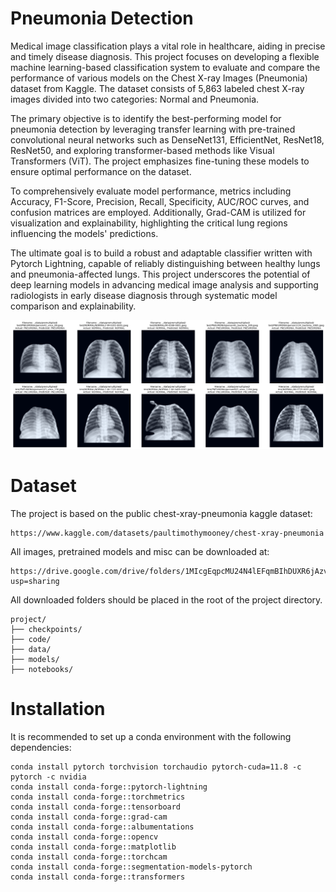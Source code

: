 # Pneumonia Detection 
Medical image classification plays a vital role in healthcare, aiding in precise and timely disease diagnosis. This project focuses on developing a flexible machine learning-based classification system to evaluate and compare the performance of various models on the Chest X-ray Images (Pneumonia) dataset from Kaggle. The dataset consists of 5,863 labeled chest X-ray images divided into two categories: Normal and  Pneumonia.

The primary objective is to identify the best-performing model for pneumonia detection by leveraging transfer learning with pre-trained convolutional neural networks such as DenseNet131, EfficientNet, ResNet18, ResNet50, and exploring transformer-based methods like Visual Transformers (ViT). The project emphasizes fine-tuning these models to ensure optimal performance on the dataset.

To comprehensively evaluate model performance, metrics including Accuracy, F1-Score, Precision, Recall, Specificity, AUC/ROC curves, and confusion matrices are employed. Additionally, Grad-CAM is utilized for visualization and explainability, highlighting the critical lung regions influencing the models' predictions.

The ultimate goal is to build a robust and adaptable classifier written with Pytorch Lightning, capable of reliably distinguishing between healthy lungs and pneumonia-affected lungs. This project underscores the potential of deep learning models in advancing medical image analysis and supporting radiologists in early disease diagnosis through systematic model comparison and explainability.

![Description of Image](misc/plotresults.PNG)

# Dataset
The project is based on the public chest-xray-pneumonia kaggle dataset:
```
https://www.kaggle.com/datasets/paultimothymooney/chest-xray-pneumonia
```
All images, pretrained models and misc can be downloaded at:
```
https://drive.google.com/drive/folders/1MIcgEqpcMU24N4lEFqmBIhDUXR6jAzv2?usp=sharing
```

All downloaded folders should be placed in the root of the project directory.
```
project/
├── checkpoints/                 
├── code/ 
├── data/ 
├── models/
├── notebooks/  
```
# Installation

It is recommended to set up a conda environment with the following dependencies:
```
conda install pytorch torchvision torchaudio pytorch-cuda=11.8 -c pytorch -c nvidia
conda install conda-forge::pytorch-lightning
conda install conda-forge::torchmetrics
conda install conda-forge::tensorboard
conda install conda-forge::grad-cam
conda install conda-forge::albumentations
conda install conda-forge::opencv
conda install conda-forge::matplotlib
conda install conda-forge::torchcam
conda install conda-forge::segmentation-models-pytorch
conda install conda-forge::transformers
```
